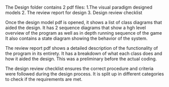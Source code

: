 The Design folder contains 2 pdf files:
	1.The visual paradigm designed models
	2. The review report for design
	3. Design review checklist

Once the design model pdf is opened, it shows a list of class diagrams that aided the design.
It has 2 sequence diagrams that show a hgh level overview of the program as well as in depth running sequence of the game
It also contains a state diagram showing the behavior of the system.

The review report pdf shows a detailed description of the functionality of the program in its entirety. 
It has a breakdown of what each class does and how it aided the design. This was a preliminary before the actual coding.

The design review checklist ensures the correct procedure and criteria were followed during the design process. 
It is split up in different categories to check if the requirements are met.


